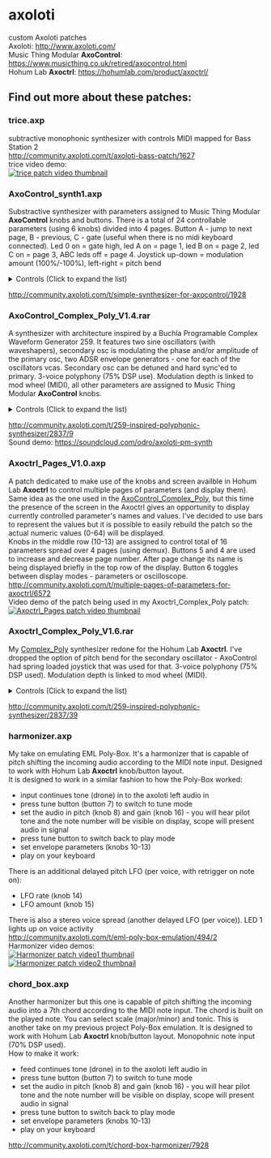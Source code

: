 # axoloti
custom Axoloti patches  
Axoloti: http://www.axoloti.com/  
Music Thing Modular __AxoControl__: https://www.musicthing.co.uk/retired/axocontrol.html  
Hohum Lab __Axoctrl__: https://hohumlab.com/product/axoctrl/

## Find out more about these patches:

### trice.axp  

subtractive monophonic synthesizer with controls MIDI mapped for Bass Station 2  
http://community.axoloti.com/t/axoloti-bass-patch/1627  
trice video demo:  
[![trice patch video thumbnail](http://img.youtube.com/vi/7tPy98IDnyA/0.jpg)](http://www.youtube.com/watch?v=7tPy98IDnyA "Axoloti bass")

### AxoControl_synth1.axp  

Substractive synthesizer with parameters assigned to Music Thing Modular __AxoControl__ knobs and buttons. There is a total of 24 controllable parameters (using 6 knobs) divided into 4 pages. Button A - jump to next page, B - previous, C - gate (useful when there is no midi keyboard connected). Led 0 on = gate high, led A on = page 1, led B on = page 2, led C on = page 3, ABC leds off = page 4. Joystick up-down = modulation amount (100%/-100%), left-right = pitch bend  
<details>
  <summary>Controls (Click to expand the list)</summary>

__Page 1 (oscillator)__  
knob1 - LFO1 amount (pitch)  
knob2 - tune (semitone steps)(useful when there is no midi keyboard connected)  
knob3 - waveform mix (saw/pulse)  
knob4 - manual pulse width control  
knob5 - LFO2 amount (PWM)  
knob6 - suboscillator level  

__Page 2 (low pass filter)__  
knob1 - resonance  
knob2 - envelope amount  
knob3 - LFO3 amount (cutoff)  
knob4 - cutoff  
knob5 - envelope attack time  
knob6 - envelope decay time  

__Page 3 (amp)__  
knob1 - distortion (disconnected - need to work out the levels)  
knob2 - envelope sustain level  
knob3 - volume  
knob4 - envelope attack time  
knob5 - envelope decay time  
knob6 - envelope release time  
  
__Page 4 (modulation)__  
knob1 - not connected  
knob2 - not connected  
knob3 - not connected  
knob4 - LFO1 frequency  
knob5 - LFO2 frequency  
knob6 - LFO3 frequency  
</details>

http://community.axoloti.com/t/simple-synthesizer-for-axocontrol/1928  

### AxoControl_Complex_Poly_V1.4.rar  

A synthesizer with architecture inspired by a Buchla Programable Complex Waveform Generator 259. It features two sine oscillators (with waveshapers), secondary osc is modulating the phase and/or amplitude of the primary osc, two ADSR envelope generators - one for each of the oscillators vcas. Secondary osc can be detuned and hard sync'ed to primary. 3-voice polyphony (75% DSP use). Modulation depth is linked to mod wheel (MIDI), all other parameters are assigned to Music Thing Modular __AxoControl__ knobs.  
<details>
  <summary>Controls (Click to expand the list)</summary>

__Page 1 (left LED on):__

* Knob 2 - mod osc wavefold (sine - fold 100%)  
* Knob 4 - mod osc glide  
* Knob 5 - mod osc octave (+/-4 in relation to primary osc)  
* Knob 6 - primary osc shape (full ccw - saturated (square), middle sine, full cw - wavefold 100%)  

__Page 2 (middle LED on):__

* Knob 2 - mod envelope sustain level (0-100%)  
* Knob 4 - mod envelope attack time (2,41ms - 3,91s)  
* Knob 5 - mod envelope decay time (2,41ms - 3,91s)  
* Knob 6 - mod envelope release time (2,41ms - 3,91s)  

__Page 3 (right LED on):__

* Knob 2 - amplitude envelope sustain level (0-100%)  
* Knob 4 - amplitude envelope attack time (2,41ms - 3,91s)  
* Knob 5 - amplitude envelope decay time (2,41ms - 3,91s)  
* Knob 6 - amplitude envelope release time (2,41ms - 3,91s)  

No matter what page:

* Button A - decrease page number  
* Button B - increase page number  
* Button C - toggle for mod env control over primary osc wavefold depth  
* Knob 1 - mod osc tune (+/-7 semitones)  
* Knob 3 - master volume  
* Joystick left-right - mod osc pitch bend (+/- 3 semitones)  
* Joystick button - toggle hard sync mod osc to primary (LED on, off)  
</details>

http://community.axoloti.com/t/259-inspired-polyphonic-synthesizer/2837/9  
Sound demo: https://soundcloud.com/odro/axoloti-pm-synth

### Axoctrl_Pages_V1.0.axp

A patch dedicated to make use of the knobs and screen availble in Hohum Lab __Axoctrl__ to control multiple pages of parameters (and display them). Same idea as the one used in the [AxoControl_Complex_Poly](https://github.com/maceq687/axoloti/edit/master/README.md#axocontrol_complex_poly_v14rar), but this time the presence of the screen in the Axoctrl gives an opportunity to display currently controlled parameter's names and values. I've decided to use bars to represent the values but it is possible to easily rebuild the patch so the actual numeric values (0-64) will be displayed.  
Knobs in the middle row (10-13) are assigned to control total of 16 parameters spread over 4 pages (using demux). Buttons 5 and 4 are used to increase and decrease page number. After page change its name is being displayed briefly in the top row of the display. Button 6 toggles between display modes - parameters or oscilloscope.  
http://community.axoloti.com/t/multiple-pages-of-parameters-for-axoctrl/6572  
Video demo of the patch being used in my Axoctrl_Complex_Poly patch:  
[![Axoctrl_Pages patch video thumbnail](http://img.youtube.com/vi/MlUlPf7DHUs/0.jpg)](http://www.youtube.com/watch?v=MlUlPf7DHUs "Axoctrl pages demo")

### Axoctrl_Complex_Poly_V1.6.rar

My [Complex_Poly](https://github.com/maceq687/axoloti/edit/master/README.md#axocontrol_complex_poly_v14rar) synthesizer redone for the Hohum Lab __Axoctrl__. I've dropped the option of pitch bend for the secondary oscillator - AxoControl had spring loaded joystick that was used for that. 3-voice polyphony (75% DSP used). Modulation depth is linked to mod wheel (MIDI).  
<details>
  <summary>Controls (Click to expand the list)</summary>

Page 1 [OSCILLATORS]:

* Knob 10 - [2slew] - modulation oscillator slew
* Knob 11 - [2oct] - modulation oscillator octave (+/-4 in relation to primary osc)
* Knob 12 - [2fold] - modulation oscillator wavefold (sine - fold 100%)
* Knob 13 - [1shp] - primary oscillator shape (full ccw - saturated (square), middle sine, full cw - wavefold 100%)

Page 2 [MOD_ENV]:

* Knob 10 - [MODa] - modulation envelope attack time (2,41ms - 3,91s)
* Knob 11 - [MODd] - modulation envelope decay time (2,41ms - 3,91s)
* Knob 12 - [MODs] - modulation envelope sustain level (0-100%)
* Knob 13 - [MODr] - modulation envelope release time (2,41ms - 3,91s)

Page 3 [AMP_ENV]:

* Knob 10 - [AMPa] - modulation envelope attack time (2,41ms - 3,91s)
* Knob 11 - [AMPd] - modulation envelope decay time (2,41ms - 3,91s)
* Knob 12 - [AMPs] - modulation envelope sustain level (0-100%)
* Knob 13 - [AMPr] - modulation envelope release time (2,41ms - 3,91s)

Button 4 - decrease page number  
Button 5 - increase page number  
Button 6 - short press toggles display modes - parameters or oscilloscope  
Button 6 - long press toggles modulation envelope control over primary oscillator wavefold depth (LED 2)  
Button 7 - toggles hard sync of modulation oscillator to primary oscillator (LED 3)  
Knob 9 - master volume  
Knob 14 - modulation oscillator tune (+/-7 semitones)  
Knob 15 - modulation depth (same control as mod wheel)  
LED 1 - indicates if either voice gate is high  
</details>

http://community.axoloti.com/t/259-inspired-polyphonic-synthesizer/2837/39


### harmonizer.axp

My take on emulating EML Poly-Box. It's a harmonizer that is capable of pitch shifting the incoming audio according to the MIDI note input. Designed to work with Hohum Lab __Axoctrl__ knob/button layout.  
It is designed to work in a similar fashion to how the Poly-Box worked:

* input continues tone (drone) in to the axoloti left audio in
* press tune button (button 7) to switch to tune mode
* set the audio in pitch (knob 8) and gain (knob 16) - you will hear pilot tone and the note number will be visible on display, scope will present audio in signal
* press tune button to switch back to play mode
* set envelope parameters (knobs 10-13)
* play on your keyboard

There is an additional delayed pitch LFO (per voice, with retrigger on note on):

* LFO rate (knob 14)
* LFO amount (knob 15)

There is also a stereo voice spread (another delayed LFO (per voice)).
LED 1 lights up on voice activity  
http://community.axoloti.com/t/eml-poly-box-emulation/494/2  
Harmonizer video demos:  
[![Harmonizer patch video1 thumbnail](http://img.youtube.com/vi/mSQt8RQS_DI/0.jpg)](http://www.youtube.com/watch?v=mSQt8RQS_DI "Axoloti harmonizer EML Poly-Box")  
[![Harmonizer patch video2 thumbnail](http://img.youtube.com/vi/f3hwIyTRXK4/0.jpg)](http://www.youtube.com/watch?v=f3hwIyTRXK4 "Bass Station II with Axoloti harmonizer EML Poly-Box")

### chord_box.axp

Another harmonizer but this one is capable of pitch shifting the incoming audio into a 7th chord according to the MIDI note input. The chord is built on the played note. You can select scale (major/minor) and tonic. This is another take on my previous project Poly-Box emulation. It is designed to work with Hohum Lab __Axoctrl__ knob/button layout. Monopohnic note input (70% DSP used).  
How to make it work:

* feed continues tone (drone) in to the axoloti left audio in
* press tune button (button 7) to switch to tune mode
* set the audio in pitch (knob 8) and gain (knob 16) - you will hear pilot tone and the note number will be visible on display, scope will present audio in signal
* press tune button to switch back to play mode
* set envelope parameters (knobs 10-13)
* play on your keyboard

http://community.axoloti.com/t/chord-box-harmonizer/7928

